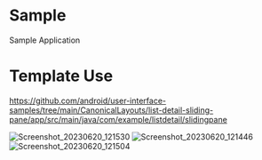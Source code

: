 # Sample
Sample Application

# Template Use
https://github.com/android/user-interface-samples/tree/main/CanonicalLayouts/list-detail-sliding-pane/app/src/main/java/com/example/listdetail/slidingpane



![Screenshot_20230620_121530](https://github.com/shakil807g/Sample/assets/13196689/e8c0ec66-a1c3-4af4-adde-4a110ea732cd)
![Screenshot_20230620_121446](https://github.com/shakil807g/Sample/assets/13196689/0b49b760-45ab-49cf-91a8-341be2c6b6fd)
![Screenshot_20230620_121504](https://github.com/shakil807g/Sample/assets/13196689/81b540a5-d66e-4278-a794-4de8ee01a5fc)

